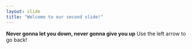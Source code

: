 ```yaml
---
layout: slide
title: "Welcome to our second slide!"
---
```

**Never gonna let you down, never gonna give you up**
Use the left arrow to go back!

